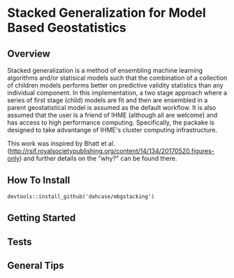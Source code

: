 # Stacked Generalization for Model Based Geostatistics

## Overview

Stacked generalization is a method of ensembling machine learning algorithms and/or statisical models such that the combination of a collection of children models performs better on predictive validity statistics than any individual component. In this implementation, a two stage approach where a series of first stage (child) models are fit and then are ensembled in a parent geostatistical model is assumed as the default workflow. It is also assumed that the user is a friend of IHME (although all are welcome) and has access to high performance computing. Specifically, the packake is designed to take advantange of IHME's cluster computing infrastructure.

This work was inspired by Bhatt et al. (http://rsif.royalsocietypublishing.org/content/14/134/20170520.figures-only) and further details on the "why?" can be found there.


## How To Install

```devtools::install_github('dahcase/mbgstacking')```

## Getting Started

## Tests

## General Tips

